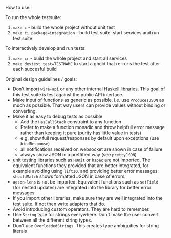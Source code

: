 How to use:

To run the whole testsuite:

1. `make c` - build the whole project without unit test
2. `make ci package=integration` - build test suite, start services and run test suite


To interactively develop and run tests:

1. `make cr` - build the whole project and start all services
2. `make devtest test=TESTNAME` to start a ghcid that re-runs the test after each succesful build


Original design guidelines / goals:

- Don't import `wire-api` or any other internal Haskell libraries. This goal of this test suite is test against the public API interface.
- Make input of functions as generic as possible, i.e. use `ProducesJSON` as much as possible. That way users can provide values without binding or converting.
- Make it as easy to debug tests as possible
  * Add the `HasCallStack` constraint to any function
  * Prefer to make a function monadic and throw helpfull error message rather than keeping it pure (purity has little value in tests)
  * e.g. show full request/responses by default upon exceptions (use `bindResponse`)
  * all notifications received on websocket are shown in case of failure
  * always show JSON in a prettified way (see `prettyJSON`)
- unit testing libraries such as `HUnit` or `hspec` are not imported. The equivalent functions they provided that are better integrated, for example avoiding using `liftIO`, and providing better error messages: `shouldMatch` shows formatted JSON in case of errors.
- `aeson-lens` is not be imported. Equivalent functions such as `setField` (for nested updates) are integrated into the library for better error messages
- If you import other libraries, make sure they are well integrated into the test suite. If not then write adapters that do.
- Avoid introducing custom operators. They are hard to remember.
- Use `String` type for strings everywhere. Don't make the user convert between all the different string types.
- Don't use `OverloadedStrings`. This creates type ambiguities for string literals
